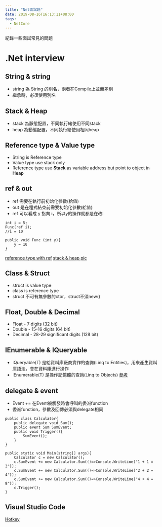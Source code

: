 ```yaml
---
title: "Net面試題"
date: 2019-08-16T16:13:11+08:00
tags:
  - NetCore
---
```


紀錄一些面試常見的問題
<!--more-->

.Net interview
===

## String & string
* string 為 String 的別名，兩者在Compile上並無差別
* 繼承時，必須使用別名

## Stack & Heap
* stack 為靜態配置，不同執行緒使用不同stack
* heap 為動態配置，不同執行緒使用相同heap

## Reference type & Value type
* String is Reference type
* Value type use stack only
* Reference type use **Stack** as variable address but point to object in **Heap**

## ref & out
* ref 需要在執行前初始化參數(給值)
* out 是在程式結束前需要初始化參數(給值)
* ref 可以看成 y 指向 i，所以y的操作就都是在改i
```
int i = 5;
Func(ref i);
//i = 10

public void Func (int y){
    y = 10
}
```

[reference type with ref](https://dotblogs.com.tw/jackeir/2015/06/22/151626)
[stack & heap pic](https://dotblogs.com.tw/jackeir/2015/06/22/151626)

## Class & Struct
* struct is value type
* class is reference type
* struct 不可有無參數的ctor，struct不須new()

## Float, Double & Decimal
* Float - 7 digits (32 bit)
* Double - 15-16 digits (64 bit)
* Decimal - 28-29 significant digits (128 bit)

## IEnumerable & IQueryable
* IQueryable(T) 是給資料庫廠商實作的查詢(Linq to Entities)，用來產生資料庫語法，會在資料庫進行操作
* IEnumerable(T) 是操作記憶體的查詢(Linq to Objects)
[參考](https://dotblogs.azurewebsites.net/kevin_date/2017/09/20/104713)

## delegate & event
* Event += 在Event被觸發時會呼叫的委派function
* 委派function，參數及回傳必須與delegate相同
```
public class Calculator{
    public delegate void Sum();
    public event Sum SumEvent;
    public void Trigger(){
        SumEvent();
    }
}

public static void Main(string[] args){
    Calculator c = new Calculator();
    c.SumEvent += new Calculator.Sum(()=>Console.WriteLine("1 + 1 = 2"));
    c.SumEvent += new Calculator.Sum(()=>Console.WriteLine("2 + 2 = 4"));
    c.SumEvent += new Calculator.Sum(()=>Console.WriteLine("4 + 4 = 8"));
    c.Trigger();
}
```

## Visual Studio Code
[Hotkey](https://code.visualstudio.com/shortcuts/keyboard-shortcuts-windows.pdf)
